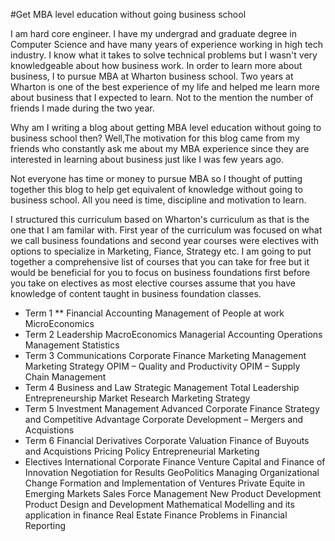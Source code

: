 #Get MBA level education without going business school

I am hard core engineer.  I have my undergrad and graduate degree in Computer Science and have many years of experience working in  high tech industry.  I know what it takes to solve technical problems but I wasn't very knowledgeable about how business work. In order to learn more about business, I to pursue MBA at Wharton business school.  Two years at Wharton is one of the best experience of my life and helped me learn more about business that I expected to learn.  Not to the mention the number of friends I made during the two year.

Why am I writing a blog about getting MBA level education without going to business school then?  Well,The motivation for this blog came from my friends who constantly ask me about my MBA experience since they are  interested in learning about business just like I was few years ago.

Not everyone has time or money to pursue MBA so I thought of putting together this blog to help get equivalent of knowledge without going to business school.   All  you need is time, discipline and motivation to learn.

I structured this curriculum based on Wharton's curriculum as that is the one that I am familar with. First year of the curriculum was focused on what we call business foundations and second year courses were electives with options to specialize in Marketing, Fiance, Strategy etc.  I  am going to put together a comprehensive list of courses that you can take for free but it would be beneficial for you to focus on business foundations first before you take on electives as most elective courses assume that you have knowledge of content taught in business foundation classes.

* Term 1
** Financial Accounting
Management of People at work
MicroEconomics
* Term 2
Leadership
MacroEconomics
Managerial Accounting
Operations Management
Statistics
* Term 3
Communications
Corporate Finance
Marketing Management
Marketing Strategy
OPIM – Quality and Productivity
OPIM – Supply Chain Management
* Term 4
Business and Law
Strategic Management
Total Leadership
Entrepreneurship
Market  Research
Marketing Strategy
* Term 5
Investment Management
Advanced Corporate Finance
Strategy and Competitive Advantage
Corporate Development – Mergers and Acquistions
* Term 6
Financial Derivatives
Corporate Valuation
Finance of Buyouts and Acquistions
Pricing Policy
Entrepreneurial Marketing
* Electives
International Corporate Finance
Venture Capital and Finance of Innovation
Negotiation for Results
GeoPolitics
Managing Organizational Change
Formation and Implementation of Ventures
Private Equite in Emerging Markets
Sales Force Management
New Product Development
Product Design and Development
Mathematical Modelling and its application in finance
Real Estate Finance
Problems in Financial Reporting